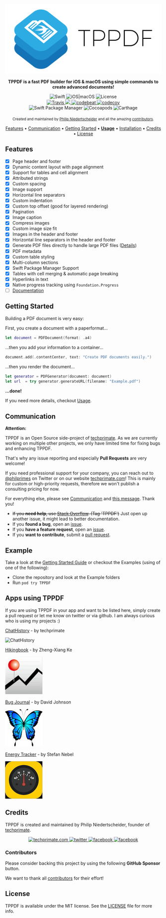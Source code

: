 <p align="center">
	<img src="https://raw.githubusercontent.com/techprimate/tppdf/master/resources/header.png" alt="TPPDF">
</p>

<p align="center">
	<b>
	TPPDF is a fast PDF builder for iOS & macOS using simple commands to create advanced documents!
	</b>
</p>

<div align="center">
	<img src="https://img.shields.io/badge/language-Swift-orange.svg?style=flat-square" alt="Swift"/>
	<img src="https://img.shields.io/badge/platforms-iOS|macOS-lightgrey.svg?style=flat-square" alt="iOS|macOS"/>
	<img src="https://img.shields.io/badge/license-MIT-lightgrey.svg?style=flat-square" alt="License"/>
</div>

<div align="center">
	<a href="https://travis-ci.org/techprimate/TPPDF">
		<img src="https://travis-ci.org/techprimate/TPPDF.svg?branch=master&style=flat-square" alt="Travis">
	</a>
    <a href="https://www.codacy.com/gh/techprimate/TPPDF/dashboard">
        <img src="https://app.codacy.com/project/badge/Grade/1af1a59fe93f49ae942732e4d526067a"/>
	</a>
	<a href="https://codebeat.co/projects/github-com-techprimate-tppdf-master">
		<img src="https://codebeat.co/badges/ea2a8d79-a50c-43ea-a05a-2ac57baf84de" alt="codebeat">
	</a>
	<a href="https://codecov.io/gh/techprimate/TPPDF">
		<img src="https://img.shields.io/codecov/c/github/techprimate/TPPDF.svg?style=flat-square" alt="codecov">
	</a>
</div>

<div align="center">
	<img src="https://img.shields.io/badge/SPM-compatible-brightgreen.svg?style=flat-square" alt="Swift Package Manager"/>
	<img src="https://img.shields.io/cocoapods/v/TPPDF.svg?style=flat-square" alt="Cocoapods"/>
	<img src="https://img.shields.io/badge/Carthage-compatible-blue.svg?style=flat-square" alt="Carthage"/>
</div>

<p align="center">
    <sub>Created and maintained by <a href="https://github.com/philprime">Philip Niedertscheider</a> and all the amazing <a href="https://github.com/techprimate/TPPDF/graphs/contributors">contributors</a>.</sub>
</p>

<p align="center">
  <a href="#features">Features</a>
  • <a href="#communication">Communication</a>
  • <a href="#getting-started">Getting Started</a>
  • <a href="https://github.com/techprimate/TPPDF/blob/master/Documentation/Usage.md"><strong>Usage</strong></a>
  • <a href="https://github.com/techprimate/TPPDF/blob/master/Documentation/Installation.md">Installation</a>
  • <a href="#credits">Credits</a>
  • <a href="#license">License</a>
</p>

## Features

- [x] Page header and footer
- [x] Dynamic content layout with page alignment
- [x] Support for tables and cell alignment
- [x] Attributed strings
- [x] Custom spacing
- [x] Image support
- [x] Horizontal line separators
- [x] Custom indentation
- [x] Custom top offset (good for layered rendering)
- [x] Pagination
- [x] Image caption
- [x] Compress images
- [x] Custom image size fit
- [x] Images in the header and footer
- [x] Horizontal line separators in the header and footer
- [x] Generate PDF files directly to handle large PDF files ([Details](http://stackoverflow.com/questions/14691264/how-can-i-lower-memory-climb-when-generating-large-pdfs))
- [x] PDF metadata
- [x] Custom table styling
- [x] Multi-column sections
- [x] Swift Package Manager Support
- [x] Tables with cell merging & automatic page breaking
- [x] Hyperlinks in text
- [x] Native progress tracking using `Foundation.Progress`
- [ ] [Documentation](https://techprimate.github.io/TPPDF)

## Getting Started

Building a PDF document is very easy:

First, you create a document with a paperformat...

```swift
let document = PDFDocument(format: .a4)
```

...then you add your information to a container...

```swift
document.add(.contentCenter, text: "Create PDF documents easily.")
```

...then you render the document...
 
```swift 
let generator = PDFGenerator(document: document)
let url  = try generator.generateURL(filename: "Example.pdf")
```

**...done!**

If you need more details, checkout [Usage](https://github.com/techprimate/TPPDF/blob/master/Documentation/Usage.md).

## Communication

**Attention:**

TPPDF is an Open Source side-project of [techprimate](https://techprimate.com/).
As we are currently working on multiple other projects, we only have limited time for fixing bugs and enhancing TPPDF.

That's why any issue reporting and especially **Pull Requests** are very welcome!

If you need professional support for your company, you can reach out to [@philprimes](https://twitter.com/philprimes) on Twitter or on our website [techprimate.com](https://techprimate.com/contact)!
This is mainly for custom or high-priority requests, therefore we won't publish a consulting pricing for now.

For everything else, please see [Communication](#communication) and [this message](https://github.com/techprimate/TPPDF/issues/250). Thank you!

- ~~If you **need help**, use [Stack Overflow](http://stackoverflow.com/questions/tagged/tppdf). (Tag 'TPPDF')~~ Just open up another issue, it might lead to better documentation.
- If you **found a bug**, open an [issue](https://github.com/techprimate/TPPDF/issues/new?template=bug_report.md).
- If you **have a feature request**, open an [issue](https://github.com/techprimate/TPPDF/issues/new?template=feature_request.md).
- If you **want to contribute**, submit a [pull request](https://github.com/techprimate/TPPDF/compare).

## Example

Take a look at the [Getting Started Guide](https://github.com/techprimate/TPPDF/blob/master/Documentation/Usage.md) or checkout the Examples (using of one of the following):

- Clone the repository and look at the Example folders
- Run `pod try TPPDF`

## Apps using TPPDF

If you are using TPPDF in your app and want to be listed here, simply create a pull request or let me know on twitter or via github. I am always curious who is using my projects :)

[ChatHistory](https://itunes.apple.com/app/id1464880768) - by techprimate

<img src="https://raw.githubusercontent.com/techprimate/TPPDF/master/resources/apps/ChatHistory.png" alt="ChatHistory"/>

[Hikingbook](https://itunes.apple.com/app/id1067838748) - by Zheng-Xiang Ke

<img src="https://raw.githubusercontent.com/techprimate/tppdf/master/resources/apps/Hikingbook.png" alt="Hikingbook"/>

[Bug Journal](https://itunes.apple.com/us/app/bug-journal/id1232077952) - by David Johnson

<img src="https://raw.githubusercontent.com/techprimate/tppdf/master/resources/apps/Bug_Journal.png" alt="Bug Journal"/>

[Energy Tracker](https://itunes.apple.com/de/app/energy-tracker/id1193010972) - by Stefan Nebel

<img src="https://raw.githubusercontent.com/techprimate/tppdf/master/resources/apps/EnergyTracker.jpg" alt="Energy Tracker"/>

## Credits

TPPDF is created and maintained by Philip Niedertscheider, founder of [techprimate](https://www.github.com/techprimate).

<p align="center">
	<a href="https://www.techprimate.com">
		<img src="https://img.shields.io/badge/www-techprimate.com-lightgrey.svg?style=flat-square" alt="techprimate.com">
	</a>
	<a href="http://twitter.com/techprimate">
	    <img src="https://img.shields.io/badge/twitter-@techprimate-blue.svg?style=flat-square" alt="twitter">
	</a>
	<a href="https://instagram.com/techprimate">
		<img src="https://img.shields.io/badge/instagram-@techprimate-c13584.svg?style=flat-square" alt="facebook">
	</a>
	<a href="https://facebook.com/techprimate">
		<img src="https://img.shields.io/badge/facebook-@techprimate-blue.svg?style=flat-square" alt="facebook">
	</a>
</p>


### Contributors

Please consider backing this project by using the following **GitHub Sponsor** button.

We want to thank all [contributors](https://github.com/techprimate/TPPDF/graphs/contributors) for their effort!

## License

TPPDF is available under the MIT license. See the [LICENSE](LICENSE) file for more info.
